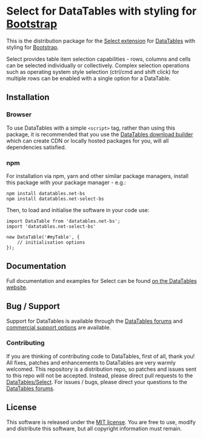 # Select for DataTables with styling for [Bootstrap](https://getbootstrap.com/docs/3.3/)

This is the distribution package for the [Select extension](https://datatables.net/extensions/select) for [DataTables](https://datatables.net/) with styling for [Bootstrap](https://getbootstrap.com/docs/3.3/).

Select provides table item selection capabilities - rows, columns and cells can be selected individually or collectively. Complex selection operations such as operating system style selection (ctrl/cmd and shift click) for multiple rows can be enabled with a single option for a DataTable.


## Installation

### Browser

To use DataTables with a simple `<script>` tag, rather than using this package, it is recommended that you use the [DataTables download builder](//datatables.net/download) which can create CDN or locally hosted packages for you, will all dependencies satisfied.

### npm

For installation via npm, yarn and other similar package managers, install this package with your package manager - e.g.:

```
npm install datatables.net-bs
npm install datatables.net-select-bs
```

Then, to load and initialise the software in your code use:

```
import DataTable from 'datatables.net-bs';
import 'datatables.net-select-bs'

new DataTable('#myTable', {
    // initialisation options
});
```


## Documentation

Full documentation and examples for Select can be found [on the DataTables website](https://datatables.net/extensions/select).


## Bug / Support

Support for DataTables is available through the [DataTables forums](//datatables.net/forums) and [commercial support options](//datatables.net/support) are available.

### Contributing

If you are thinking of contributing code to DataTables, first of all, thank you! All fixes, patches and enhancements to DataTables are very warmly welcomed. This repository is a distribution repo, so patches and issues sent to this repo will not be accepted. Instead, please direct pull requests to the [DataTables/Select](http://github.com/DataTables/Select). For issues / bugs, please direct your questions to the [DataTables forums](//datatables.net/forums).


## License

This software is released under the [MIT license](//datatables.net/license). You are free to use, modify and distribute this software, but all copyright information must remain.

